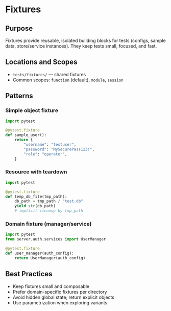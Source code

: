 # Fixtures

## Purpose

Fixtures provide reusable, isolated building blocks for tests (configs, sample data, store/service instances). They keep tests small, focused, and fast.

## Locations and Scopes

- `tests/fixtures/` — shared fixtures
- Common scopes: `function` (default), `module`, `session`

## Patterns

### Simple object fixture

```python
import pytest

@pytest.fixture
def sample_user():
    return {
        "username": "testuser",
        "password": "MySecurePass123!",
        "role": "operator",
    }
```

### Resource with teardown

```python
import pytest

@pytest.fixture
def temp_db_file(tmp_path):
    db_path = tmp_path / "test.db"
    yield str(db_path)
    # implicit cleanup by tmp_path
```

### Domain fixture (manager/service)

```python
import pytest
from server.auth.services import UserManager

@pytest.fixture
def user_manager(auth_config):
    return UserManager(auth_config)
```

## Best Practices

- Keep fixtures small and composable
- Prefer domain-specific fixtures per directory
- Avoid hidden global state; return explicit objects
- Use parametrization when exploring variants